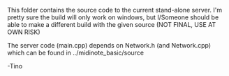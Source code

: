 This folder contains the source code to the current stand-alone server. I'm pretty sure the build will only work on windows,
but I/Someone should be able to make a different build with the given source (NOT FINAL, USE AT OWN RISK)

The server code (main.cpp) depends on Network.h (and Network.cpp) which can be found in ../midinote_basic/source

-Tino